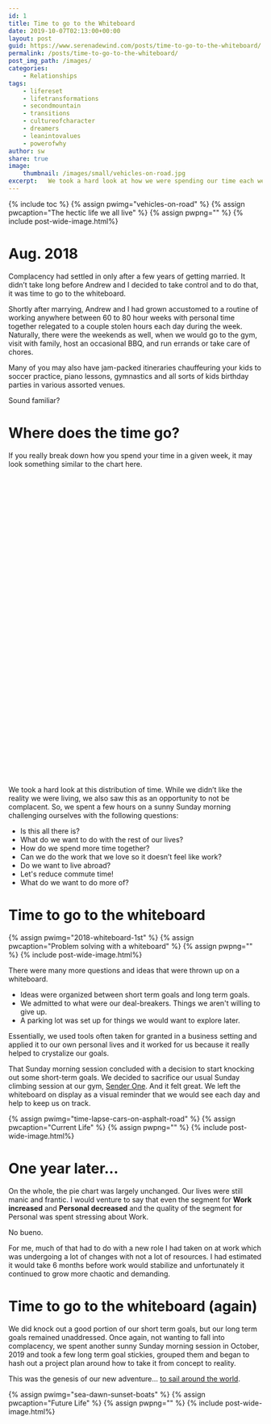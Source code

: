 ```yaml
---
id: 1
title: Time to go to the Whiteboard
date: 2019-10-07T02:13:00+00:00
layout: post
guid: https://www.serenadewind.com/posts/time-to-go-to-the-whiteboard/
permalink: /posts/time-to-go-to-the-whiteboard/
post_img_path: /images/
categories:
    - Relationships
tags:
    - lifereset
    - lifetransformations
    - secondmountain
    - transitions
    - cultureofcharacter
    - dreamers
    - leanintovalues
    - powerofwhy
author: sw
share: true
image:
    thumbnail: /images/small/vehicles-on-road.jpg 
excerpt:   We took a hard look at how we were spending our time each week. While we didn’t like what we were seeing, we also saw this as an opportunity to ask some hard questions. And to solve them, it was time to go to the whiteboard.
---
```

<script type="text/javascript" src="https://www.amcharts.com/lib/3/amcharts.js"></script>
<script type="text/javascript" src="https://www.amcharts.com/lib/3/pie.js"></script>
<script type="text/javascript" src="https://www.amcharts.com/lib/3/themes/light.js"></script>
<script src="{{ base.url | prepend: site.url }}/assets/js/white-board-chart.js"></script>

{% include toc %}
{% assign pwimg="vehicles-on-road" %}
{% assign pwcaption="The hectic life we all live" %}
{% assign pwpng="" %}
{% include post-wide-image.html%}



# Aug. 2018

Complacency had settled in only after a few years of getting married. It didn’t take long before Andrew and I decided to take control and to do that, it was time to go to the whiteboard.

Shortly after marrying, Andrew and I had grown accustomed to a routine of working anywhere between 60 to 80 hour weeks with personal time together relegated to a couple stolen hours each day during the week. Naturally, there were the weekends as well, when we would go to the gym, visit with family, host an occasional BBQ, and run errands or take care of chores.

Many of you may also have jam-packed itineraries chauffeuring your kids to soccer practice, piano lessons, gymnastics and all sorts of kids birthday parties in various assorted venues.

Sound familiar?

# Where does the time go?

If you really break down how you spend your time in a given week, it may look something similar to the chart here.

<div id="chartdiv" style="width: 100%; height: 600px;"></div>

We took a hard look at this distribution of time. While we didn’t like the reality we were living, we also saw this as an opportunity to not be complacent. So, we spent a few hours on a sunny Sunday morning challenging ourselves with the following questions:

-  Is this all there is?
-  What do we want to do with the rest of our lives?
-  How do we spend more time together?
-  Can we do the work that we love so it doesn’t feel like work?
-  Do we want to live abroad?
-  Let's reduce commute time!
-  What do we want to do more of?

# Time to go to the whiteboard

{% assign pwimg="2018-whiteboard-1st" %}
{% assign pwcaption="Problem solving with a whiteboard" %}
{% assign pwpng="" %}
{% include post-wide-image.html%}


There were many more questions and ideas that were thrown up on a whiteboard.

-  Ideas were organized between short term goals and long term goals.
-  We admitted to what were our deal-breakers. Things we aren't willing to give up.
-  A parking lot was set up for things we would want to explore later.

Essentially, we used tools often taken for granted in a business setting and applied it to our own personal lives and it worked for us because it really helped to crystalize our goals.

That Sunday morning session concluded with a decision to start knocking out some short-term goals. We decided to sacrifice our usual Sunday climbing session at our gym, [Sender One](https://www.senderoneclimbing.com/ "Sender One website"). And it felt great. We left the whiteboard on display as a visual reminder that we would see each day and help to keep us on track.

{% assign pwimg="time-lapse-cars-on-asphalt-road" %}
{% assign pwcaption="Current Life" %}
{% assign pwpng="" %}
{% include post-wide-image.html%}


# One year later&#8230;

On the whole, the pie chart was largely unchanged. Our lives were still manic and frantic. I would venture to say that even the segment for **Work increased** and **Personal decreased** and the quality of the segment for Personal was spent stressing about Work.

No bueno.

For me, much of that had to do with a new role I had taken on at work which was undergoing a lot of changes with not a lot of resources. I had estimated it would take 6 months before work would stabilize and unfortunately it continued to grow more chaotic and demanding.

# Time to go to the whiteboard (again)

We did knock out a good portion of our short term goals, but our long term goals remained unaddressed. Once again, not wanting to fall into complacency, we spent another sunny Sunday morning session in October, 2019 and took a few long term goal stickies, grouped them and began to hash out a project plan around how to take it from concept to reality.

This was the genesis of our new adventure... [to sail around the world](https://serenadewind.com/relationships/sailing-around-the-world/ "Sailing around the world").

{% assign pwimg="sea-dawn-sunset-boats" %}
{% assign pwcaption="Future Life" %}
{% assign pwpng="" %}
{% include post-wide-image.html%}
